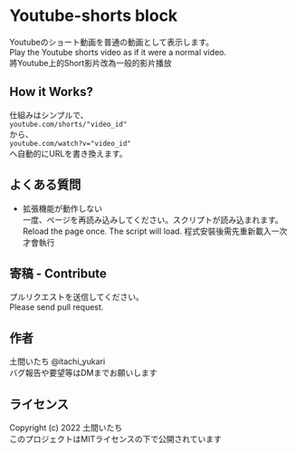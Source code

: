 # Youtube-shorts block
Youtubeのショート動画を普通の動画として表示します。  
Play the Youtube shorts video as if it were a normal video.  
將Youtube上的Short影片改為一般的影片播放

## How it Works?
仕組みはシンプルで、  
`youtube.com/shorts/"video_id"`  
から、  
`youtube.com/watch?v="video_id"`  
へ自動的にURLを書き換えます。

## よくある質問
- 拡張機能が動作しない  
一度、ページを再読み込みしてください。スクリプトが読み込まれます。  
Reload the page once. The script will load.
程式安裝後需先重新載入一次才會執行

## 寄稿 - Contribute
プルリクエストを送信してください。  
Please send pull request.

## 作者
土間いたち @itachi_yukari  
バグ報告や要望等はDMまでお願いします

## ライセンス
Copyright (c) 2022 土間いたち  
このプロジェクトはMITライセンスの下で公開されています
